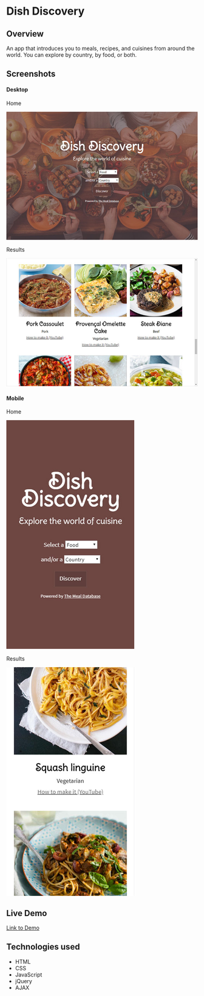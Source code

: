 # Dish Discovery

## Overview

An app that introduces you to meals, recipes, and cuisines from around the world. You can explore by country, by food, or both.

## Screenshots

#### Desktop

Home

![Home desktop](screenshots/1-desktop.jpg "Home desktop")

Results

![Results desktop](screenshots/2-desktop.jpg "Results desktop")

#### Mobile

Home

![Home mobile](screenshots/1-mobile.jpg "Home mobile")

Results

![Results mobile](screenshots/2-mobile.jpg "Results mobile")

## Live Demo
[Link to Demo](https://jasoncristobal.github.io/dish-discovery)


## Technologies used 

* HTML
* CSS
* JavaScript
* jQuery
* AJAX